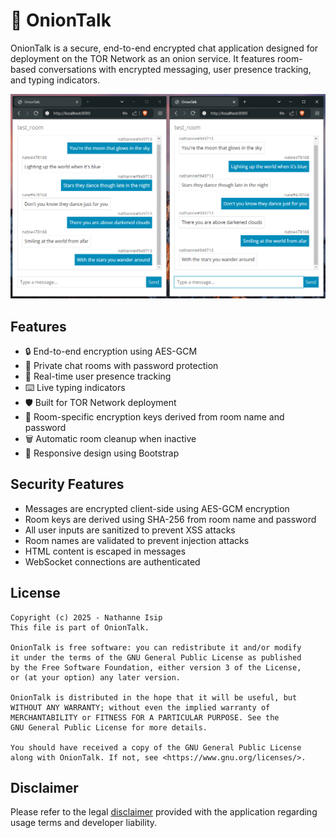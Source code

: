 # 🧅 OnionTalk

OnionTalk is a secure, end-to-end encrypted chat application designed for deployment on the TOR Network as an onion service. It features room-based conversations with encrypted messaging, user presence tracking, and typing indicators.

<p align="center">
    <img src="assets/screenshot.png" />
</p>

## Features

- 🔒 End-to-end encryption using AES-GCM
- 🚪 Private chat rooms with password protection
- 👥 Real-time user presence tracking
- ⌨️ Live typing indicators
- 🛡️ Built for TOR Network deployment
- 🔐 Room-specific encryption keys derived from room name and password
- 🗑️ Automatic room cleanup when inactive
- 📱 Responsive design using Bootstrap

## Security Features

- Messages are encrypted client-side using AES-GCM encryption
- Room keys are derived using SHA-256 from room name and password
- All user inputs are sanitized to prevent XSS attacks
- Room names are validated to prevent injection attacks
- HTML content is escaped in messages
- WebSocket connections are authenticated

## License

```
Copyright (c) 2025 - Nathanne Isip
This file is part of OnionTalk.

OnionTalk is free software: you can redistribute it and/or modify
it under the terms of the GNU General Public License as published
by the Free Software Foundation, either version 3 of the License,
or (at your option) any later version.

OnionTalk is distributed in the hope that it will be useful, but
WITHOUT ANY WARRANTY; without even the implied warranty of
MERCHANTABILITY or FITNESS FOR A PARTICULAR PURPOSE. See the
GNU General Public License for more details.

You should have received a copy of the GNU General Public License
along with OnionTalk. If not, see <https://www.gnu.org/licenses/>.
```

## Disclaimer

Please refer to the legal [disclaimer](DISCLAIMER.md) provided with the application regarding usage terms and developer liability.
